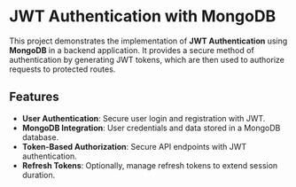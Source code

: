 # JWT Authentication with MongoDB

This project demonstrates the implementation of **JWT Authentication** using **MongoDB** in a backend application. It provides a secure method of authentication by generating JWT tokens, which are then used to authorize requests to protected routes.

## Features

- **User Authentication**: Secure user login and registration with JWT.
- **MongoDB Integration**: User credentials and data stored in a MongoDB database.
- **Token-Based Authorization**: Secure API endpoints with JWT authentication.
- **Refresh Tokens**: Optionally, manage refresh tokens to extend session duration.

